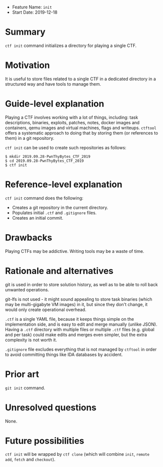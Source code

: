 - Feature Name: `init`
- Start Date: 2019-12-18

# Summary
[summary]: #summary

`ctf init` command initializes a directory for playing a single CTF.

# Motivation
[motivation]: #motivation

It is useful to store files related to a single CTF in a dedicated directory in a structured way and have tools to
manage them.

# Guide-level explanation
[guide-level-explanation]: #guide-level-explanation

Playing a CTF involves working with a lot of things, including: task descriptions, binaries, exploits, patches, notes,
docker images and containers, qemu images and virtual machines, flags and writeups. `ctftool` offers a systematic
approach to doing that by storing them (or references to them) in a git repository.

`ctf init` can be used to create such repositories as follows:

```
$ mkdir 2019.09.28-PwnThyBytes_CTF_2019
$ cd 2019.09.28-PwnThyBytes_CTF_2019
$ ctf init
```

# Reference-level explanation
[reference-level-explanation]: #reference-level-explanation

``ctf init`` command does the following:

- Creates a git repository in the current directory.
- Populates initial `.ctf` and `.gitignore` files.
- Creates an initial commit.

# Drawbacks
[drawbacks]: #drawbacks

Playing CTFs may be addictive. Writing tools may be a waste of time.

# Rationale and alternatives
[rationale-and-alternatives]: #rationale-and-alternatives

git is used in order to store solution history, as well as to be able to roll back unwanted operations.

git-lfs is not used - it might sound appealing to store task binaries (which may be multi-gigabyte VM images) in it, but
since they don't change, it would only create operational overhead. 

`.ctf` is a single YAML file, because it keeps things simple on the implementation side, and is easy to edit and merge
manually (unlike JSON). Having a `.ctf` directory with multiple files or multiple `.ctf` files (e.g. global and per
task) could make edits and merges even simpler, but the extra complexity is not worth it.

`.gitignore` file excludes everything that is not managed by `ctftool` in order to avoid committing things like IDA
databases by accident.

# Prior art
[prior-art]: #prior-art

`git init` command.

# Unresolved questions
[unresolved-questions]: #unresolved-questions

None.

# Future possibilities
[future-possibilities]: #future-possibilities

`ctf init` will be wrapped by `ctf clone` (which will combine `init`, `remote add`, `fetch` and `checkout`).
